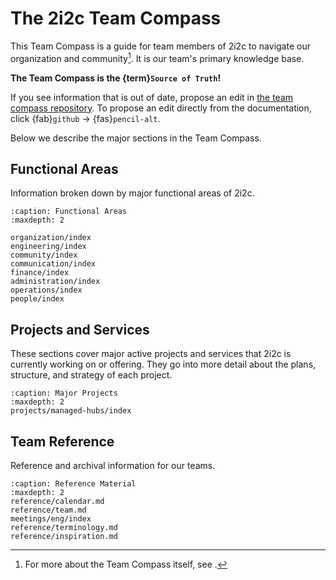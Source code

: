 # The 2i2c Team Compass

This Team Compass is a guide for team members of 2i2c to navigate our organization and community[^team-compass].
It is our team's primary knowledge base.

**The Team Compass is the {term}`Source of Truth`!**

If you see information that is out of date, propose an edit in [the team compass repository](https://github.com/2i2c-org/team-compass).
To propose an edit directly from the documentation, click {fab}`github` -> {fas}`pencil-alt`.

[^team-compass]: For more about the Team Compass itself, see [](organization/team-compass.md).

Below we describe the major sections in the Team Compass.

## Functional Areas

Information broken down by major functional areas of 2i2c.

```{toctree}
:caption: Functional Areas
:maxdepth: 2

organization/index
engineering/index
community/index
communication/index
finance/index
administration/index
operations/index
people/index
```

## Projects and Services

These sections cover major active projects and services that 2i2c is currently working on or offering.
They go into more detail about the plans, structure, and strategy of each project.

```{toctree}
:caption: Major Projects
:maxdepth: 2
projects/managed-hubs/index
```

## Team Reference

Reference and archival information for our teams.

```{toctree}
:caption: Reference Material
:maxdepth: 2
reference/calendar.md
reference/team.md
meetings/eng/index
reference/terminology.md
reference/inspiration.md
```
